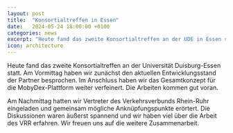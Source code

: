 ```yaml
---
layout: post
title:  "Konsortialtreffen in Essen"
date:   2024-05-24 18:00:00 +0100
categories: news
excerpt: "Heute fand das zweite Konsortialtreffen an der UDE in Essen statt."
icon: architecture
---
```


Heute fand das zweite Konsortialtreffen an der Universität Duisburg-Essen statt. Am Vormittag haben wir zunächst den aktuellen Entwicklungsstand der Partner besprochen. Im Anschluss haben wir das Gesamtkonzept für die MobyDex-Plattform weiter verfeinert. Die Arbeiten kommen gut voran. 

Am Nachmittag hatten wir Vertreter des Verkehrsverbunds Rhein-Ruhr eingeladen und gemeinsam mögliche Anknüpfungspunkte erörtert. Die Diskussionen waren äußerst spannend und wir haben viel über die Arbeit des VRR erfahren. Wir freuen uns auf die weitere Zusammenarbeit.


